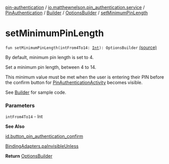 [pin-authentication](../../../../index.md) / [io.matthewnelson.pin_authentication.service](../../../index.md) / [PinAuthentication](../../index.md) / [Builder](../index.md) / [OptionsBuilder](index.md) / [setMinimumPinLength](./set-minimum-pin-length.md)

# setMinimumPinLength

`fun setMinimumPinLength(intFrom4To14: `[`Int`](https://kotlinlang.org/api/latest/jvm/stdlib/kotlin/-int/index.html)`): OptionsBuilder` [(source)](https://github.com/05nelsonm/pin-authentication/blob/master/pin-authentication/src/main/java/io/matthewnelson/pin_authentication/service/PinAuthentication.kt#L222)

By default, minimum pin length is set to 4.

Set a minimum pin length, between 4 to 14.

This minimum value must be met when the user is entering their PIN before the
confirm button for [PinAuthenticationActivity](#) becomes visible.

See [Builder](../index.md) for sample code.

### Parameters

`intFrom4To14` - Int

**See Also**

[id.button_pin_authentication_confirm](#)

[BindingAdapters.paInvisibleUnless](#)

**Return**
[OptionsBuilder](index.md)

